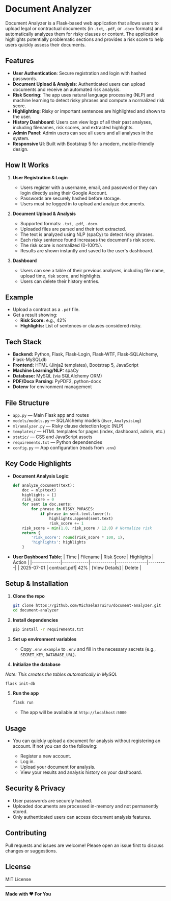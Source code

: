 # Document Analyzer

Document Analyzer is a Flask-based web application that allows users to upload legal or contractual documents (in `.txt`, `.pdf`, or `.docx` formats) and automatically analyzes them for risky clauses or content. The application highlights potentially problematic sections and provides a risk score to help users quickly assess their documents.

## Features

- **User Authentication**: Secure registration and login with hashed passwords.
- **Document Upload & Analysis**: Authenticated users can upload documents and receive an automated risk analysis.
- **Risk Scoring**: The app uses natural language processing (NLP) and machine learning to detect risky phrases and compute a normalized risk score.
- **Highlighting**: Risky or important sentences are highlighted and shown to the user.
- **History Dashboard**: Users can view logs of all their past analyses, including filenames, risk scores, and extracted highlights.
- **Admin Panel**: Admin users can see all users and all analyses in the system.
- **Responsive UI**: Built with Bootstrap 5 for a modern, mobile-friendly design.

## How It Works

1. **User Registration & Login**

   - Users register with a username, email, and password or they can login directly using their Google Account.
   - Passwords are securely hashed before storage.
   - Users must be logged in to upload and analyze documents.

2. **Document Upload & Analysis**

   - Supported formats: `.txt`, `.pdf`, `.docx`.
   - Uploaded files are parsed and their text extracted.
   - The text is analyzed using NLP (spaCy) to detect risky phrases.
   - Each risky sentence found increases the document's risk score.
   - The risk score is normalized (0-100%).
   - Results are shown instantly and saved to the user's dashboard.

3. **Dashboard**

   - Users can see a table of their previous analyses, including file name, upload time, risk score, and highlights.
   - Users can delete their history entries.


## Example

- Upload a contract as a `.pdf` file.
- Get a result showing:
  - **Risk Score:** e.g., 42%
  - **Highlights:** List of sentences or clauses considered risky.

## Tech Stack

- **Backend:** Python, Flask, Flask-Login, Flask-WTF, Flask-SQLAlchemy, Flask-MySQLdb
- **Frontend:** HTML (Jinja2 templates), Bootstrap 5, JavaScript
- **Machine Learning/NLP:** spaCy 
- **Database:** MySQL (via SQLAlchemy ORM)
- **PDF/Docx Parsing:** PyPDF2, python-docx
- **Dotenv** for environment management

## File Structure

- `app.py` — Main Flask app and routes
- `models/models.py` — SQLAlchemy models (`User`, `AnalysisLog`)
- `ml/analyzer.py` — Risky clause detection logic (NLP)
- `templates/` — HTML templates for pages (index, dashboard, admin, etc.)
- `static/` — CSS and JavaScript assets
- `requirements.txt` — Python dependencies
- `config.py` — App configuration (reads from `.env`)

## Key Code Highlights

- **Document Analysis Logic**:
  ```python
  def analyze_document(text):
      doc = nlp(text)
      highlights = []
      risk_score = 0
      for sent in doc.sents:
          for phrase in RISKY_PHRASES:
              if phrase in sent.text.lower():
                  highlights.append(sent.text)
                  risk_score += 1
      risk_score = min(1.0, risk_score / 12.0) # Normalize risk
      return {
          'risk_score': round(risk_score * 100, 1),
          'highlights': highlights
      }
  ```

- **User Dashboard Table**:
  | Time         | Filename    | Risk Score | Highlights     | Action  |
  |--------------|-------------|------------|---------------|---------|
  | 2025-07-01   | contract.pdf| 42%        | [View Details] | Delete  |

## Setup & Installation

1. **Clone the repo**
   ```bash
   git clone https://github.com/MichaelWaruiru/document-analyzer.git
   cd document-analyzer
   ```

2. **Install dependencies**
   ```bash
   pip install -r requirements.txt
   ```

3. **Set up environment variables**
   - Copy `.env.example` to `.env` and fill in the necessary secrets (e.g., `SECRET_KEY`, `DATABASE_URL`).

4. **Initialize the database**

*Note: This creates the tables automatically in MySQL*
   ```bash
   flask init-db
   ```

5. **Run the app**
   ```bash
   flask run
   ```
   - The app will be available at `http://localhost:5000`

## Usage

- You can quickly upload a document for analysis without registering an account. If not you can do the following:

   - Register a new account.
   - Log in.
   - Upload your document for analysis.
   - View your results and analysis history on your dashboard.

## Security & Privacy

- User passwords are securely hashed.
- Uploaded documents are processed in-memory and not permanently stored.
- Only authenticated users can access document analysis features.

## Contributing

Pull requests and issues are welcome! Please open an issue first to discuss changes or suggestions.

## License

MIT License

---

**Made with ❤️ For You**